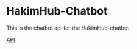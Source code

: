 # HakimHub-Chatbot

This is the chatbot api for the HakimHub-chatbot.

[API](https://hakimhub-chatbot.onrender.com/api/chat/true)
